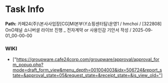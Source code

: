 # Task Info

**Path:** 카페24(주)\본사사업장\[CG]MI본부\Y쇼핑센터팀\운영1 / hmchoi / [322808] OnO채널 쇼니버셜 라이브 진행 _ 전자계약 or 사용인감 기안서 작성 / 2025-09-01_00-00-00

### WIKI
- ["https://groupware.cafe24corp.com/groupware/approval/approval_form_popup.php?mode=draft_form_view&menu_depth=001004003&idx=506724&report_state=&approval_state=05&request_state=&receipt_state=&is_view_old="]

